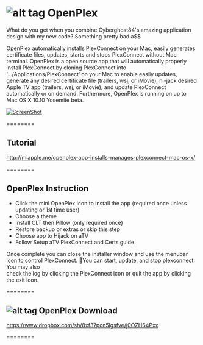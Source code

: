 ![alt tag](https://raw.githubusercontent.com/wahlmanj/OpenPlex/master/OpenPlexIcons/MenuIcon2.png)   OpenPlex
========
What do you get when you combine Cyberghost84's amazing application design with my new code? Something pretty bad a$$

OpenPlex automatically installs PlexConnect on your Mac, easily generates certificate files, updates, starts and stops PlexConnect without Mac terminal. OpenPlex is a open source app that will automatically properly install PlexConnect by cloning PlexConnect into ‘…/Applications/PlexConnect‘ on your Mac to enable easily updates, generate any desired certificate file (trailers, wsj, or iMovie), hi-jack desired Apple TV app (trailers, wsj, or iMovie), and update PlexConnect automatically or on demand. Furthermore, OpenPlex is running on up to Mac OS X 10.10 Yosemite beta.

[![ScreenShot](https://raw.githubusercontent.com/wahlmanj/OpenPlex/master/OpenPlexIcons/OpenplexVid.png)](https://www.youtube.com/watch?feature=player_detailpage&v=NhyRDrESDa8)

========
## Tutorial

http://miapple.me/openplex-app-installs-manages-plexconnect-mac-os-x/

========
## OpenPlex Instruction

- Click the mini OpenPlex Icon to install the app
  (required once unless updating or 1st time user)
- Choose a theme
- Install CLT then Pillow (only required once)        
- Restore backup or extras or skip this step 
- Choose app to Hijack on aTV
- Follow Setup aTV PlexConnect and Certs guide

Once complete you can close the installer window and
use the menubar icon to control PlexConnect. You
can start, update, and stop plexconnect. You may also        
check the log by clicking the PlexConnect icon or quit
the app by clicking the exit icon.

========
## ![alt tag](https://raw.githubusercontent.com/wahlmanj/OpenPlex/master/OpenPlexIcons/MenuIcon2.png) OpenPlex Download

https://www.dropbox.com/sh/8xf37pcn5lgsfve/j0OZH64Pxx

========
